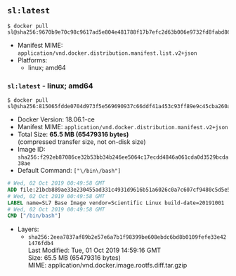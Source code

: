 ## `sl:latest`

```console
$ docker pull sl@sha256:9670b9e70c98c9617ad5e804e481788f17b7efc2d63b006e9732fd8fabd866e3
```

-	Manifest MIME: `application/vnd.docker.distribution.manifest.list.v2+json`
-	Platforms:
	-	linux; amd64

### `sl:latest` - linux; amd64

```console
$ docker pull sl@sha256:815065fdde0704d973f5e569690937c66ddf41a453c93ff89e9c45cba260af62
```

-	Docker Version: 18.06.1-ce
-	Manifest MIME: `application/vnd.docker.distribution.manifest.v2+json`
-	Total Size: **65.5 MB (65479316 bytes)**  
	(compressed transfer size, not on-disk size)
-	Image ID: `sha256:f292eb87086ce32b53bb34b246ee5064c17ecdd4846a061cda0d3529bcda38ae`
-	Default Command: `["\/bin\/bash"]`

```dockerfile
# Wed, 02 Oct 2019 00:49:58 GMT
ADD file:21bcb889ae33e230455ad331c4931d9616b51a6026c0a7c607cf9480c5d5e594 in / 
# Wed, 02 Oct 2019 00:49:58 GMT
LABEL name=SL7 Base Image vendor=Scientific Linux build-date=20191001
# Wed, 02 Oct 2019 00:49:58 GMT
CMD ["/bin/bash"]
```

-	Layers:
	-	`sha256:2eea7837af89b2e57e6a7b1f98399be608ebdc6bd8b0109fefe33e421476fdb4`  
		Last Modified: Tue, 01 Oct 2019 14:59:16 GMT  
		Size: 65.5 MB (65479316 bytes)  
		MIME: application/vnd.docker.image.rootfs.diff.tar.gzip
